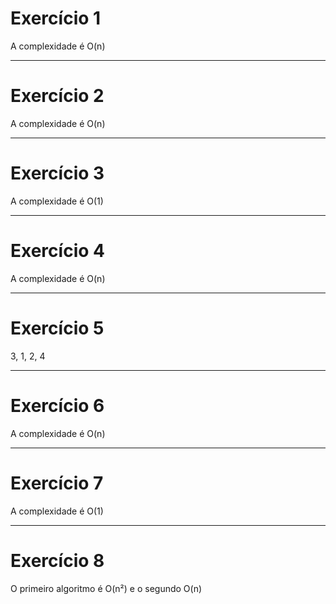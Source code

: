 # Exercício 1

A complexidade é O(n)

---
# Exercício 2

A complexidade é O(n)

---

# Exercício 3

A complexidade é O(1)

---

# Exercício 4

A complexidade é O(n)

---
# Exercício 5

3, 1, 2, 4

---
# Exercício 6

A complexidade é O(n)

---

# Exercício 7

A complexidade é O(1)

--- 
# Exercício 8

O primeiro algoritmo é O(n²) e o segundo O(n)